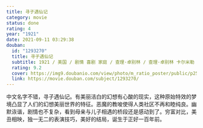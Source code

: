 ```yaml
---
title: 寻子遇仙记
category: movie
status: done
rating: 4
year: "1921"
date: 2021-09-11 03:29:38
douban:
  id: "1293270"
  title: 寻子遇仙记
  subtitle: 1921 / 美国 / 剧情 喜剧 家庭 / 查理·卓别林 / 查理·卓别林 卡尔米勒
  rating: 9.2
  cover: https://img9.doubanio.com/view/photo/m_ratio_poster/public/p2506524685.jpg
  link: https://movie.douban.com/subject/1293270/
---
```


中文名字不错，寻子遇仙记。有美丽洁白的幻想有心酸的现实，这种原始特效的梦境凸显了人们的幻想美丽世界的特征。恶魔的教唆使得人类社区不再和睦纯良。幽默诙谐，剧情也不复杂，看到母亲与儿子相遇的桥段还是感动到了。穷富对比，美丑相映，独一无二的表演技巧，美好的结局，诞生于正好一百年前。
